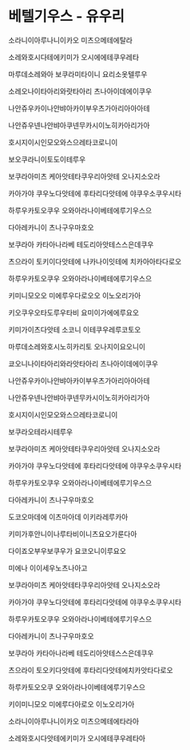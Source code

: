 # 베텔기우스 - 유우리

소라니이아루나니이카오 미츠으메테에탈라

소레와호시다테에키미가 오시에에테쿠우레타

마루데소레와아 보쿠라미타이니 요리소옷텔루우

소레오나이타아리와랏타아리 츠나아이데에이쿠우

나안쥬우카이나안뱌아카이부우츠가아리아아아테

나안쥬우넨나안뱌아쿠넨무카시이노히카아리가아

호시지이시인모오와스으레타코로니이

보오쿠라니이토도이테루우

보쿠라아미츠 케아앗테타쿠우리아앗테 오나지소오라

카아가야 쿠우노다앗테에 후타리다앗테에 야쿠우소쿠우시타

하루우카토오쿠우 오와아라나이베테에루기우스으

다아레카니이 츠나구우마호오

보쿠라아 카타아나라베 테도리아앗테스스은데쿠우

츠으라이  토키이다앗테에 나카나이잇테에 치카아아타다로오

하루우카토오쿠우 오와아라나이베테에루기우스으

키미니모오오 미에루우다로오오 이노오리가아 



키오쿠우오타도루우타비 요미이가에에루요오

키미가이츠다앗테 소코니 이테쿠우레루코토오

마루데소레와호시노히카리토 오나지이요오니이

쿄오니나이타아리와라앗타아리 츠나아이데에이쿠우

나안쥬우카이나안뱌아카이부우츠가아리아아아테

나안쥬우넨나안뱌아쿠넨무카시이노히카아리가아

호시지이시인모오와스으레타코로니이

보쿠라오테라시테루우

보쿠라아미츠 케아앗테타쿠우리아앗테 오나지소오라

카아가야 쿠우노다앗테에 후타리다앗테에 야쿠우소쿠우시타

하루우카토오쿠우 오와아라나이베테에루기우스으

다아레카니이 츠나구우마호오

도코오마데에 이츠마아데 이키라레루카아

키미가후안니이나루타비이니츠요오가룬다아

다이죠오부우보쿠우가 요코오니이루요오

미에나 이이세우노츠나아고



보쿠라아미츠 케아앗테타쿠우리아앗테 오나지소오라

카아가야 쿠우노다앗테에 후타리다앗테에 야쿠우소쿠우시타

하루우카토오쿠우 오와아라나이베테에루기우스으

다아레카니이 츠나구우마호오

보쿠라아 카타아나라베 테도리아앗테스스은데쿠우

츠으라이  토오키다앗테에 후타리다앗테에치카앗타다로오

하루카토오오쿠 오와아라나이베테에루기우스으

키이미니모오 미에루다아로오  이노오리가아



소라니이아루나니이카오 미츠으메테에타라아

소레와호시다앗테에키미가 오시에테쿠우레타아
